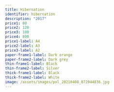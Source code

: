 ```yaml
---
title: Hibernation
identifier: hibernation
description: "2017"
price1: 80
price2: 120
price3: 180
price4: 800
price1-label: A4
price2-label: A3
price3-label: A2
paper-frame1-label: Dark orange
paper-frame2-label: Dark grey
thin-frame1-label: Black
thin-frame2-label: Silver
thick-frame1-label: Black
thick-frame2-label: White
image: /assets/images/pxl_20210408_072944836.jpg
---
```

